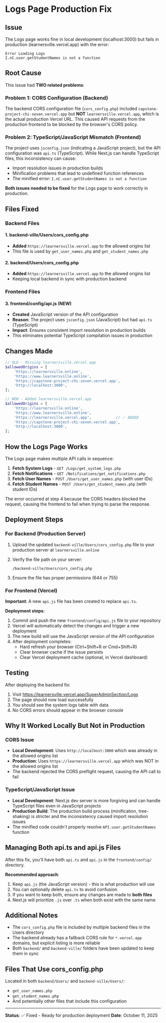 # Logs Page Production Fix

## Issue
The Logs page works fine in local development (localhost:3000) but fails in production (learnersville.vercel.app) with the error:
```
Error Loading Logs
I.nC.user.getStudentNames is not a function
```

## Root Cause

This issue had **TWO related problems**:

### Problem 1: CORS Configuration (Backend)
The backend CORS configuration file (`cors_config.php`) included `capstone-project-chi-seven.vercel.app` but **NOT** `learnersville.vercel.app`, which is the actual production Vercel URL. This caused API requests from the production frontend to be blocked by the browser's CORS policy.

### Problem 2: TypeScript/JavaScript Mismatch (Frontend)
The project uses `jsconfig.json` (indicating a JavaScript project), but the API configuration was `api.ts` (TypeScript). While Next.js can handle TypeScript files, this inconsistency can cause:
- Import resolution issues in production builds
- Minification problems that lead to undefined function references
- The minified error: `I.nC.user.getStudentNames is not a function`

**Both issues needed to be fixed** for the Logs page to work correctly in production.

## Files Fixed

### Backend Files

#### 1. backend-ville/Users/cors_config.php
- **Added** `https://learnersville.vercel.app` to the allowed origins list
- This file is used by `get_user_names.php` and `get_student_names.php`

#### 2. backend/Users/cors_config.php  
- **Added** `https://learnersville.vercel.app` to the allowed origins list
- Keeping local backend in sync with production backend

### Frontend Files

#### 3. frontend/config/api.js (NEW)
- **Created** JavaScript version of the API configuration
- **Reason**: The project uses `jsconfig.json` (JavaScript) but had `api.ts` (TypeScript)
- **Impact**: Ensures consistent import resolution in production builds
- This eliminates potential TypeScript compilation issues in production

## Changes Made

```php
// OLD - Missing learnersville.vercel.app
$allowedOrigins = [
    'https://learnersville.online',
    'https://www.learnersville.online',
    'https://capstone-project-chi-seven.vercel.app',
    'http://localhost:3000',
];

// NEW - Added learnersville.vercel.app
$allowedOrigins = [
    'https://learnersville.online',
    'https://www.learnersville.online',
    'https://learnersville.vercel.app',           // ✅ ADDED
    'https://capstone-project-chi-seven.vercel.app',
    'http://localhost:3000',
];
```

## How the Logs Page Works

The Logs page makes multiple API calls in sequence:

1. **Fetch System Logs** - `GET /Logs/get_system_logs.php`
2. **Fetch Notifications** - `GET /Notifications/get_notifications.php`  
3. **Fetch User Names** - `POST /Users/get_user_names.php` (with user IDs)
4. **Fetch Student Names** - `POST /Users/get_student_names.php` (with student IDs)

The error occurred at step 4 because the CORS headers blocked the request, causing the frontend to fail when trying to parse the response.

## Deployment Steps

### For Backend (Production Server)

1. Upload the updated `backend-ville/Users/cors_config.php` file to your production server at `learnersville.online`

2. Verify the file path on your server:
   ```
   /backend-ville/Users/cors_config.php
   ```

3. Ensure the file has proper permissions (644 or 755)

### For Frontend (Vercel)

**Important**: A new `api.js` file has been created to replace `api.ts`.

**Deployment steps**:

1. Commit and push the new `frontend/config/api.js` file to your repository
2. Vercel will automatically detect the changes and trigger a new deployment
3. The new build will use the JavaScript version of the API configuration
4. After deployment completes:
   - Hard refresh your browser (Ctrl+Shift+R or Cmd+Shift+R)
   - Clear browser cache if the issue persists
   - Clear Vercel deployment cache (optional, in Vercel dashboard)

## Testing

After deploying the backend fix:

1. Visit https://learnersville.vercel.app/SuperAdminSection/Logs
2. The page should now load successfully
3. You should see the system logs table with data
4. No CORS errors should appear in the browser console

## Why It Worked Locally But Not in Production

### CORS Issue
- **Local Development**: Uses `http://localhost:3000` which was already in the allowed origins list
- **Production**: Uses `https://learnersville.vercel.app` which was NOT in the allowed origins list
- The backend rejected the CORS preflight request, causing the API call to fail

### TypeScript/JavaScript Issue
- **Local Development**: Next.js dev server is more forgiving and can handle TypeScript files even in JavaScript projects
- **Production Build**: The production build process (minification, tree-shaking) is stricter and the inconsistency caused import resolution issues
- The minified code couldn't properly resolve `API.user.getStudentNames` function

## Managing Both api.ts and api.js Files

After this fix, you'll have both `api.ts` and `api.js` in the `frontend/config/` directory.

**Recommended approach**:
1. Keep `api.js` (the JavaScript version) - this is what production will use
2. You can optionally delete `api.ts` to avoid confusion
3. If you want to keep both, ensure any changes are made to **both files**
4. Next.js will prioritize `.js` over `.ts` when both exist with the same name

## Additional Notes

- The `cors_config.php` file is included by multiple backend files in the Users directory
- The backend already has a fallback CORS rule for `*.vercel.app` domains, but explicit listing is more reliable
- Both `backend/` and `backend-ville/` folders have been updated to keep them in sync

## Files That Use cors_config.php

Located in both `backend/Users/` and `backend-ville/Users/`:
- `get_user_names.php`
- `get_student_names.php`
- And potentially other files that include this configuration

---

**Status**: ✅ Fixed - Ready for production deployment
**Date**: October 11, 2025

